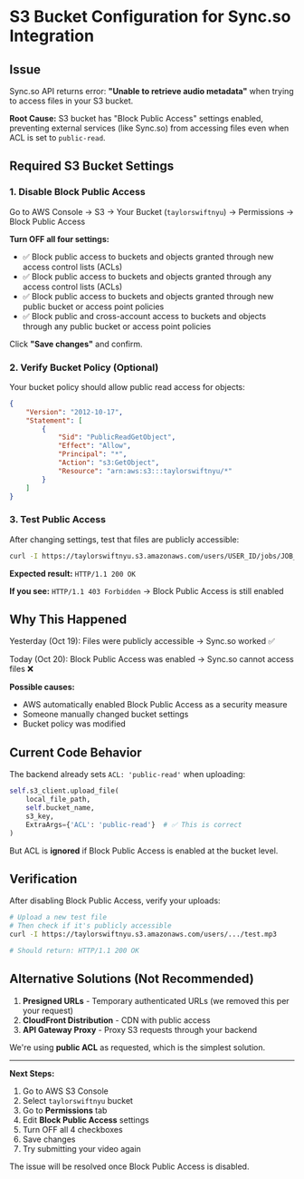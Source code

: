 # S3 Bucket Configuration for Sync.so Integration

## Issue

Sync.so API returns error: **"Unable to retrieve audio metadata"** when trying to access files in your S3 bucket.

**Root Cause:** S3 bucket has "Block Public Access" settings enabled, preventing external services (like Sync.so) from accessing files even when ACL is set to `public-read`.

## Required S3 Bucket Settings

### 1. Disable Block Public Access

Go to AWS Console → S3 → Your Bucket (`taylorswiftnyu`) → Permissions → Block Public Access

**Turn OFF all four settings:**
- ✅ Block public access to buckets and objects granted through new access control lists (ACLs)
- ✅ Block public access to buckets and objects granted through any access control lists (ACLs)
- ✅ Block public access to buckets and objects granted through new public bucket or access point policies
- ✅ Block public and cross-account access to buckets and objects through any public bucket or access point policies

Click **"Save changes"** and confirm.

### 2. Verify Bucket Policy (Optional)

Your bucket policy should allow public read access for objects:

```json
{
    "Version": "2012-10-17",
    "Statement": [
        {
            "Sid": "PublicReadGetObject",
            "Effect": "Allow",
            "Principal": "*",
            "Action": "s3:GetObject",
            "Resource": "arn:aws:s3:::taylorswiftnyu/*"
        }
    ]
}
```

### 3. Test Public Access

After changing settings, test that files are publicly accessible:

```bash
curl -I https://taylorswiftnyu.s3.amazonaws.com/users/USER_ID/jobs/JOB_ID/audio/AUDIO_FILE.mp3
```

**Expected result:** `HTTP/1.1 200 OK`

**If you see:** `HTTP/1.1 403 Forbidden` → Block Public Access is still enabled

## Why This Happened

Yesterday (Oct 19): Files were publicly accessible → Sync.so worked ✅

Today (Oct 20): Block Public Access was enabled → Sync.so cannot access files ❌

**Possible causes:**
- AWS automatically enabled Block Public Access as a security measure
- Someone manually changed bucket settings
- Bucket policy was modified

## Current Code Behavior

The backend already sets `ACL: 'public-read'` when uploading:

```python
self.s3_client.upload_file(
    local_file_path,
    self.bucket_name,
    s3_key,
    ExtraArgs={'ACL': 'public-read'}  # ✅ This is correct
)
```

But ACL is **ignored** if Block Public Access is enabled at the bucket level.

## Verification

After disabling Block Public Access, verify your uploads:

```bash
# Upload a new test file
# Then check if it's publicly accessible
curl -I https://taylorswiftnyu.s3.amazonaws.com/users/.../test.mp3

# Should return: HTTP/1.1 200 OK
```

## Alternative Solutions (Not Recommended)

1. **Presigned URLs** - Temporary authenticated URLs (we removed this per your request)
2. **CloudFront Distribution** - CDN with public access
3. **API Gateway Proxy** - Proxy S3 requests through your backend

We're using **public ACL** as requested, which is the simplest solution.

---

**Next Steps:**
1. Go to AWS S3 Console
2. Select `taylorswiftnyu` bucket
3. Go to **Permissions** tab
4. Edit **Block Public Access** settings
5. Turn OFF all 4 checkboxes
6. Save changes
7. Try submitting your video again

The issue will be resolved once Block Public Access is disabled.
